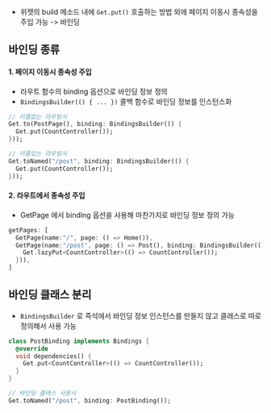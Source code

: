- 위젯의 build 메소드 내에 `Get.put()` 호출하는 방법 외에 페이지 이동시 종속성을 주입 가능 -> 바인딩

## 바인딩 종류

#### 1. 페이지 이동시 종속성 주입

- 라우트 함수의 binding 옵션으로 바인딩 정보 정의
- `BindingsBuilder(() { ... })` 콜백 함수로 바인딩 정보를 인스턴스화

```dart
// 이름없는 라우팅시
Get.to(PostPage(), binding: BindingsBuilder(() {
  Get.put(CountController());
}));

// 이름있는 라우팅시
Get.toNamed("/post", binding: BindingsBuilder(() {
  Get.put(CountController());
}));
```

#### 2. 라우트에서 종속성 주입

- GetPage 에서 binding 옵션을 사용해 마찬가지로 바인딩 정보 정의 가능

```dart
getPages: [
  GetPage(name:"/", page: () => Home()),
  GetPage(name:"/post", page: () => Post(), binding: BindingsBuilder(() {
    Get.lazyPut<CountController>(() => CountController());
  })),
]
```

## 바인딩 클래스 분리

- `BindingsBuilder` 로 즉석에서 바인딩 정보 인스턴스를 만들지 않고 클래스로 따로 정의해서 사용 가능

```dart
class PostBinding implements Bindings {
  @override
  void dependencies() {
    Get.put<CountController>(() => CountController());
  }
}

// 바인딩 클래스 사용시
Get.toNamed("/post", binding: PostBinding());
```

